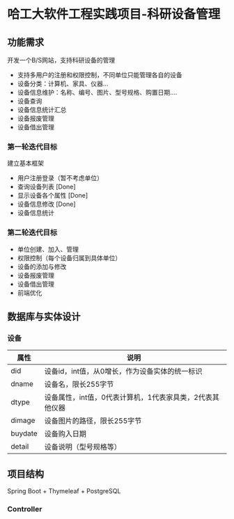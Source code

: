 # 哈工大软件工程实践项目-科研设备管理

## 功能需求

开发一个B/S网站，支持科研设备的管理
+ 支持多用户的注册和权限控制，不同单位只能管理各自的设备
+ 设备分类：计算机、家具、仪器…
+ 设备信息维护：名称、编号、图片、型号规格、购置日期….
+ 设备查询
+ 设备信息统计汇总
+ 设备报废管理
+ 设备借出管理

### 第一轮迭代目标

建立基本框架
+ 用户注册登录（暂不考虑单位）
+ 查询设备列表 [Done]
+ 显示设备各个属性 [Done]
+ 设备信息修改 [Done]
+ 设备信息统计

### 第二轮迭代目标

+ 单位创建、加入、管理
+ 权限控制（每个设备归属到具体单位）
+ 设备的添加与修改
+ 设备报废管理
+ 设备借出管理
+ 前端优化

## 数据库与实体设计

### 设备

| 属性      | 说明                              |
|---------|---------------------------------|
| did     | 设备id，int值，从0增长，作为设备实体的统一标识      |
| dname   | 设备名，限长255字节                     |
| dtype   | 设备属性，int值，0代表计算机，1代表家具类，2代表其他仪器 |
| dimage  | 设备图片的路径，限长255字节                 |
| buydate | 设备购入日期                          |
| detail  | 设备说明（型号规格等）                     |


## 项目结构

Spring Boot + Thymeleaf + PostgreSQL

### Controller
